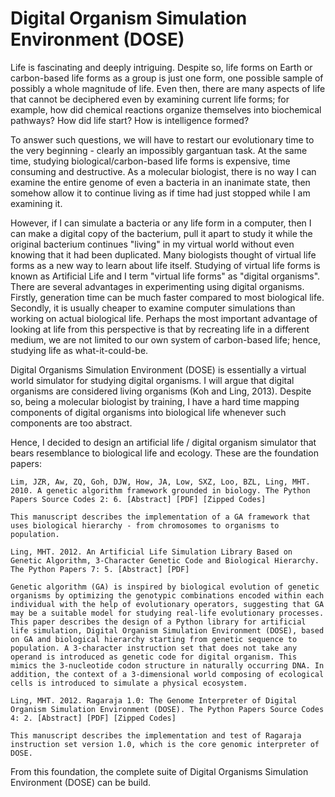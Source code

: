 Digital Organism Simulation Environment (DOSE)
==============================================
Life is fascinating and deeply intriguing. Despite so, life forms on Earth or carbon-based life forms as a group is just one form, one possible sample of possibly a whole magnitude of life. Even then, there are many aspects of life that cannot be deciphered even by examining current life forms; for example, how did chemical reactions organize themselves into biochemical pathways? How did life start? How is intelligence formed?

To answer such questions, we will have to restart our evolutionary time to the very beginning - clearly an impossibly gargantuan task. At the same time, studying biological/carbon-based life forms is expensive, time consuming and destructive. As a molecular biologist, there is no way I can examine the entire genome of even a bacteria in an inanimate state, then somehow allow it to continue living as if time had just stopped while I am examining it.

However, if I can simulate a bacteria or any life form in a computer, then I can make a digital copy of the bacterium, pull it apart to study it while the original bacterium continues "living" in my virtual world without even knowing that it had been duplicated. Many biologists thought of virtual life forms as a new way to learn about life itself. Studying of virtual life forms is known as Artificial Life and I term "virtual life forms" as "digital organisms". There are several advantages in experimenting using digital organisms. Firstly, generation time can be much faster compared to most biological life. Secondly, it is usually cheaper to examine computer simulations than working on actual biological life. Perhaps the most important advantage of looking at life from this perspective is that by recreating life in a different medium, we are not limited to our own system of carbon-based life; hence, studying life as what-it-could-be.

Digital Organisms Simulation Environment (DOSE) is essentially a virtual world simulator for studying digital organisms. I will argue that digital organisms are considered living organisms (Koh and Ling, 2013). Despite so, being a molecular biologist by training, I have a hard time mapping components of digital organisms into biological life whenever such components are too abstract.

Hence, I decided to design an artificial life / digital organism simulator that bears resemblance to biological life and ecology. These are the foundation papers:

    Lim, JZR, Aw, ZQ, Goh, DJW, How, JA, Low, SXZ, Loo, BZL, Ling, MHT. 2010. A genetic algorithm framework grounded in biology. The Python Papers Source Codes 2: 6. [Abstract] [PDF] [Zipped Codes]

    This manuscript describes the implementation of a GA framework that uses biological hierarchy - from chromosomes to organisms to population.

    Ling, MHT. 2012. An Artificial Life Simulation Library Based on Genetic Algorithm, 3-Character Genetic Code and Biological Hierarchy. The Python Papers 7: 5. [Abstract] [PDF]

    Genetic algorithm (GA) is inspired by biological evolution of genetic organisms by optimizing the genotypic combinations encoded within each individual with the help of evolutionary operators, suggesting that GA may be a suitable model for studying real-life evolutionary processes. This paper describes the design of a Python library for artificial life simulation, Digital Organism Simulation Environment (DOSE), based on GA and biological hierarchy starting from genetic sequence to population. A 3-character instruction set that does not take any operand is introduced as genetic code for digital organism. This mimics the 3-nucleotide codon structure in naturally occurring DNA. In addition, the context of a 3-dimensional world composing of ecological cells is introduced to simulate a physical ecosystem.

    Ling, MHT. 2012. Ragaraja 1.0: The Genome Interpreter of Digital Organism Simulation Environment (DOSE). The Python Papers Source Codes 4: 2. [Abstract] [PDF] [Zipped Codes]

    This manuscript describes the implementation and test of Ragaraja instruction set version 1.0, which is the core genomic interpreter of DOSE.

From this foundation, the complete suite of Digital Organisms Simulation Environment (DOSE) can be build.

